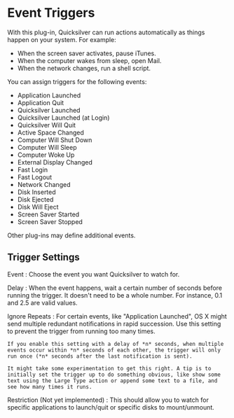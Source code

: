 # Event Triggers #

With this plug-in, Quicksilver can run actions automatically as things happen on your system. For example:

  * When the screen saver activates, pause iTunes.
  * When the computer wakes from sleep, open Mail.
  * When the network changes, run a shell script.

You can assign triggers for the following events:

  * Application Launched
  * Application Quit
  * Quicksilver Launched
  * Quicksilver Launched (at Login)
  * Quicksilver Will Quit
  * Active Space Changed
  * Computer Will Shut Down
  * Computer Will Sleep
  * Computer Woke Up
  * External Display Changed
  * Fast Login
  * Fast Logout
  * Network Changed
  * Disk Inserted
  * Disk Ejected
  * Disk Will Eject
  * Screen Saver Started
  * Screen Saver Stopped

Other plug-ins may define additional events.

## Trigger Settings ##

Event
:   Choose the event you want Quicksilver to watch for.

Delay
:   When the event happens, wait a certain number of seconds before running the trigger. It doesn't need to be a whole number. For instance, 0.1 and 2.5 are valid values.

Ignore Repeats
:   For certain events, like "Application Launched", OS X might send multiple redundant notifications in rapid succession. Use this setting to prevent the trigger from running too many times.

    If you enable this setting with a delay of *n* seconds, when multiple events occur within *n* seconds of each other, the trigger will only run once (*n* seconds after the last notification is sent).

    It might take some experimentation to get this right. A tip is to initially set the trigger up to do something obvious, like show some text using the Large Type action or append some text to a file, and see how many times it runs.

Restriction (Not yet implemented)
:   This should allow you to watch for specific applications to launch/quit or specific disks to mount/unmount.
